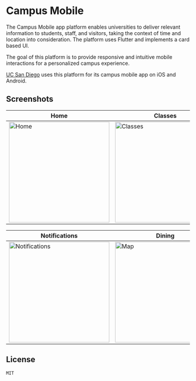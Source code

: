 # Campus Mobile
The Campus Mobile app platform enables universities to deliver relevant information to students, staff, and visitors, taking the context of time and location into consideration. The platform uses Flutter and implements a card based UI.

The goal of this platform is to provide responsive and intuitive mobile interactions for a personalized campus experience.

[UC San Diego](https://mobile.ucsd.edu/) uses this platform for its campus mobile app on iOS and Android.

## Screenshots
| Home | Classes | Map |
|------|---------|-----|
| <img src="https://ucsd-mobile-dev.s3-us-west-1.amazonaws.com/v1/replatform/7.2.5/5.5in_Home.png" width="275" alt="Home" title="Home" /> | <img src="https://ucsd-mobile-dev.s3-us-west-1.amazonaws.com/v1/replatform/7.2.5/5.5in_Classes.png" width="275" alt="Classes" title="Classes" /> | <img src="https://ucsd-mobile-dev.s3-us-west-1.amazonaws.com/v1/replatform/7.2.5/5.5in_Map.png" width="275" alt="Map" title="Map" /> |

| Notifications | Dining | News |
|---------------|--------|------|
| <img src="https://ucsd-mobile-dev.s3-us-west-1.amazonaws.com/v1/replatform/7.2.5/5.5in_Notifications.png" width="275" alt="Notifications" title="Notifications" /> | <img src="https://ucsd-mobile-dev.s3-us-west-1.amazonaws.com/v1/replatform/7.2.5/5.5in_Dining.png" width="275" alt="Map" title="Map" /> | <img src="https://ucsd-mobile-dev.s3-us-west-1.amazonaws.com/v1/replatform/7.2.5/5.5in_News.png" width="275" alt="News" title="News" /> |


## License
	MIT